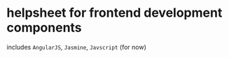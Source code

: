# helpsheet for frontend development components

includes `AngularJS`, `Jasmine`, `Javscript` (for now)



